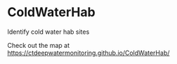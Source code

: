 # ColdWaterHab
Identify cold water hab sites

Check out the map at https://ctdeepwatermonitoring.github.io/ColdWaterHab/
